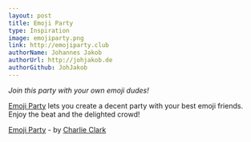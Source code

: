 ```yaml
---
layout: post
title: Emoji Party
type: Inspiration
image: emojiparty.png
link: http://emojiparty.club
authorName: Johannes Jakob
authorUrl: http://johjakob.de
authorGithub: JohJakob
---
```


_Join this party with your own emoji dudes!_

[Emoji Party](http://emojiparty.club) lets you create a decent party with your best emoji friends. Enjoy the beat and the delighted crowd!

[Emoji Party](http://emojiparty.club) - by [Charlie Clark](http://charlieclarkdesign.com)
